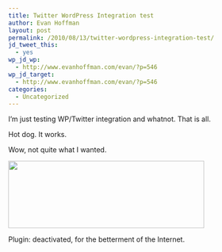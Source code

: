 ```yaml
---
title: Twitter WordPress Integration test
author: Evan Hoffman
layout: post
permalink: /2010/08/13/twitter-wordpress-integration-test/
jd_tweet_this:
  - yes
wp_jd_wp:
  - http://www.evanhoffman.com/evan/?p=546
wp_jd_target:
  - http://www.evanhoffman.com/evan/?p=546
categories:
  - Uncategorized
---
```

I&#8217;m just testing WP/Twitter integration and whatnot. That is all.

Hot dog. It works.

Wow, not quite what I wanted.

<a href="http://evanhoffman.com/evan/wp-content/uploads/2010/08/Fullscreen-capture-8132010-124220-PM.jpg" onclick="_gaq.push(['_trackEvent', 'outbound-article', 'http://evanhoffman.com/evan/wp-content/uploads/2010/08/Fullscreen-capture-8132010-124220-PM.jpg', '']);" ><img src="http://evanhoffman.com/evan/wp-content/uploads/2010/08/Fullscreen-capture-8132010-124220-PM.jpg" alt="" title="Fullscreen capture 8132010 124220 PM" width="395" height="136" class="aligncenter size-full wp-image-550" /></a>

Plugin: deactivated, for the betterment of the Internet.